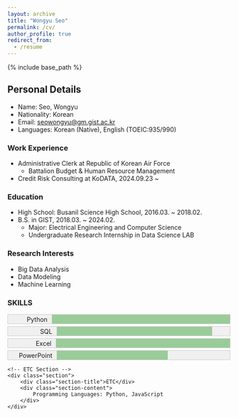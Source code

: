 ```yaml
---
layout: archive
title: "Wongyu Seo"
permalink: /cv/
author_profile: true
redirect_from:
  - /resume
---
```


{% include base_path %}

## Personal Details
* Name: Seo, Wongyu
* Nationality: Korean
* Email: seowongyu@gm.gist.ac.kr
* Languages: Korean (Native), English (TOEIC:935/990)

### Work Experience
* Administrative Clerk at Republic of Korean Air Force
  - Battalion Budget & Human Resource Management
* Credit Risk Consulting at KoDATA, 2024.09.23 ~

### Education
* High School: Busanil Science High School, 2016.03. ~ 2018.02.
* B.S. in GIST, 2018.03. ~ 2024.02.
  - Major: Electrical Engineering and Computer Science
  - Undergraduate Research Internship in Data Science LAB

### Research Interests
* Big Data Analysis
* Data Modeling
* Machine Learning

<html lang="en">
<head>
    <style>
        .skill-container {
            width: 500px; /* 전체 막대의 길이 조절 */
            background-color: #f0f0f0; /* 미완성 부분의 색상 */
            border: 1px solid #ccc; /* 막대 주위의 테두리 */
            display: flex;
            align-items: center; /* 세로 중앙 정렬 */
            margin-bottom: 5px; /* 막대 간 간격 */
        }
        .skill-name {
            width: 20%; /* 스킬 이름의 폭 */
            text-align: right; /* 오른쪽 정렬 */
            padding-right: 10px; /* 막대와의 간격 */
        }
        .skill-level {
            height: 20px;
            width: 80%; /* 스킬 레벨 막대의 폭 */
            background-color: #99CC99; /* 완성 부분의 색상 */
        }
        .section {
            margin-top: 20px;
        }
        .section-title {
            font-size: 18px;
            font-weight: bold;
        }
        .section-content {
            font-size: 16px;
        }
    </style>
</head>
<body>
    <h3>SKILLS</h3>
    <div class="skill-container">
        <div class="skill-name">Python</div>
        <div class="skill-level" style="width: 90%;"></div>
    </div>
    <div class="skill-container">
        <div class="skill-name">SQL</div>
        <div class="skill-level" style="width: 70%;"></div>
    </div>
    <div class="skill-container">
        <div class="skill-name">Excel</div>
        <div class="skill-level" style="width: 80%;"></div>
    </div>
    <div class="skill-container">
        <div class="skill-name">PowerPoint</div>
        <div class="skill-level" style="width: 50%;"></div>
    </div>
    
    <!-- ETC Section -->
    <div class="section">
        <div class="section-title">ETC</div>
        <div class="section-content">
            Programming Languages: Python, JavaScript
        </div>
    </div>
</body>
</html>
